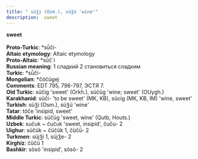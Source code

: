 ```yaml
---
title: " süǯi (Osm.), süǯü 'wine'"
description:  sweet
---
```

<strong> sweet</strong><br><br>
<strong>Proto-Turkic</strong>:  *sǖči-<br>
<strong>Altaic etymology</strong>:  Altaic etymology<br>
<strong> Proto-Altaic</strong>:  *sūč`i<br>
<strong>Russian meaning</strong>:  1 сладкий 2 становиться сладким<br>
<strong>Turkic</strong>:  *sǖči-<br>
<strong>Mongolian</strong>:  *čöčügej<br>
<strong>Comments</strong>:  EDT 795, 796-797, ЭСТЯ 7.<br>
<strong>Old Turkic</strong>:  süčig 'sweet' (Orkh.), süčüg 'wine; sweet' (OUygh.)<br>
<strong>Karakhanid</strong>:  süči- 'to be sweet' (MK, KB), sücig (MK, KB, IM) 'wine, sweet'<br>
<strong>Turkish</strong>:  süǯi (Osm.), süǯü 'wine'<br>
<strong>Tatar</strong>:  töče 'insipid, sweet'<br>
<strong>Middle Turkic</strong>:  süčüg 'sweet, wine' (Qutb, Houts.)<br>
<strong>Uzbek</strong>:  sučuk ~ čučuk 'sweet, insipid', čuču- 2<br>
<strong>Uighur</strong>:  süčük ~ čüčük 1, čüčü- 2<br>
<strong>Turkmen</strong>:  süjǯi 1, süjǯe- 2<br>
<strong>Kirghiz</strong>:  čüčü 1<br>
<strong>Bashkir</strong>:  sösö 'insipid', sösö- 2<br>


